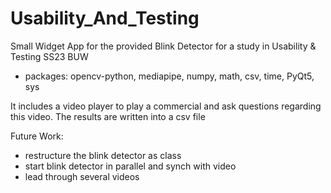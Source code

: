 # Usability_And_Testing
Small Widget App for the provided Blink Detector for a study in Usability &amp; Testing SS23 BUW
- packages: opencv-python, mediapipe, numpy, math, csv, time, PyQt5, sys

It includes a video player to play a commercial and ask questions regarding this video.
The results are written into a csv file

Future Work:
- restructure the blink detector as class
- start blink detector in parallel and synch with video
- lead through several videos


